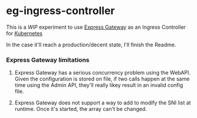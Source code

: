 # eg-ingress-controller

This is a *WIP* experiment to use [Express Gateway](https://express-gateway.io) as an Ingress Controller for
[Kubernetes](https://kubernetes.io)

In the case it'll reach a production/decent state, I'll finish the Readme.

### Express Gateway limitations

1. Express Gateway has a serious concurrency problem using the WebAPI. Given the configuration is stored on file,
if two calls happen at the same time using the Admin API, they'll really likey result in an invalid config file.

2. Express Gateway does not support a way to add to modify the SNI list at runtime. Once it's started, the array can't
be changed.

